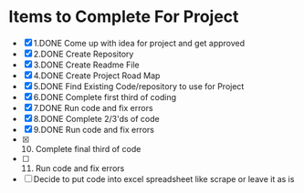 # Items to Complete For Project
- [X] 1.DONE Come up with idea for project and get approved
- [X] 2.DONE Create Repository
- [X] 3.DONE Create Readme File
- [X] 4.DONE Create Project Road Map
- [X] 5.DONE Find Existing Code/repository to use for Project
- [X] 6.DONE Complete first third of coding
- [X] 7.DONE Run code and fix errors
- [X] 8.DONE Complete 2/3'ds of code
- [X] 9.DONE Run code and fix errors
- [X] 10. Complete final third of code
- [ ] 11. Run code and fix errors
- [ ] Decide to put code into excel spreadsheet like scrape or leave it as is
